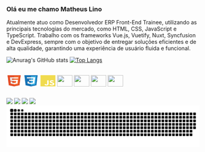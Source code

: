 ### Olá eu me chamo Matheus Lino

Atualmente atuo como Desenvolvedor ERP Front-End Trainee, utilizando as principais tecnologias do mercado, como HTML, CSS, JavaScript e TypeScript. Trabalho com os frameworks Vue.js, Vuetify, Nuxt, Syncfusion e DevExpress, sempre com o objetivo de entregar soluções eficientes e de alta qualidade, garantindo uma experiência de usuário fluida e funcional.

![Anurag's GitHub stats](https://github-readme-stats.vercel.app/api?username=Matheus-Lino&show_icons=true&theme=radical)
[![Top Langs](https://github-readme-stats.vercel.app/api/top-langs/?username=Matheus-Lino&layout=compact&theme=radical)](https://github.com/Matheus-Lino/github-readme-stats)

<div style="display: inline_block"><br>
  <img align="center" alt="Rafa-HTML" height="30" width="40" src="https://raw.githubusercontent.com/devicons/devicon/master/icons/html5/html5-original.svg">
  <img align="center" alt="Rafa-CSS" height="30" width="40" src="https://raw.githubusercontent.com/devicons/devicon/master/icons/css3/css3-original.svg">
  <img align="center" alt="Rafa-Js" height="30" width="40" src="https://raw.githubusercontent.com/devicons/devicon/master/icons/javascript/javascript-plain.svg">
  <img src="https://cdn.jsdelivr.net/gh/devicons/devicon@latest/icons/csharp/csharp-original.svg"height="30"  width="40" align="center"/>
  <img src="https://cdn.jsdelivr.net/gh/devicons/devicon@latest/icons/python/python-original.svg" height="30"  width="40" align="center"/> 
  <img src="https://vuejsbr-docs-next.netlify.app/logo.png" height="30" width="40" width="40" align="center"/> 
  <img src="https://www.google.com/url?sa=i&url=https%3A%2F%2Fmarketplace.visualstudio.com%2Fitems%3FitemName%3DDevExpress.DevExpressUniversalSubscription&psig=AOvVaw3HvhiCrUwvun_EVCK8JYn7&ust=1725920895739000&source=images&cd=vfe&opi=89978449&ved=0CBQQjRxqFwoTCNjqksCytIgDFQAAAAAdAAAAABAf"  height="30" width="40" width="40" align="center"/> 
</div>

  ##

<div> 
  <a href="https://instagram.com/theuslinoo" target="_blank"><img src="https://img.shields.io/badge/-Instagram-%23E4405F?style=for-the-badge&logo=instagram&logoColor=white" target="_blank"></a>
 <a href="https://discord.com/channels/@me" target="_blank"><img src="https://img.shields.io/badge/Discord-7289DA?style=for-the-badge&logo=discord&logoColor=white" target="_blank"></a> 
  <a href = "mailto:matheuslinoeua@gmail.com"><img src="https://img.shields.io/badge/-Gmail-%23333?style=for-the-badge&logo=gmail&logoColor=white" target="_blank"></a>
  <a href="https://www.linkedin.com/in/matheus-lino-00ab92250/" target="_blank"><img src="https://img.shields.io/badge/-LinkedIn-%230077B5?style=for-the-badge&logo=linkedin&logoColor=white" target="_blank"></a> 
</div>

<picture align="center">
  <source media="(prefers-color-scheme: dark)" srcset="https://raw.githubusercontent.com/Matheus-Lino/Matheus-Lino/output/github-contribution-grid-snake-dark.svg">
  <source media="(prefers-color-scheme: light)" srcset="https://raw.githubusercMatheus-Lino/Matheus-Lino/Matheus-Lino/output/github-contribution-grid-snake-dark.svg">
  <img align="center" alt="github contribution grid snake animation" src="https://raw.githubusercontent.com/Matheus-Lino/Matheus-Lino/output/github-contribution-grid-snake.svg">
</picture>


